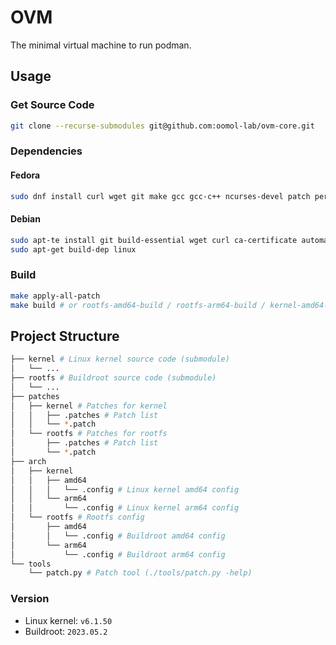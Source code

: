# OVM

The minimal virtual machine to run podman.

## Usage

### Get Source Code

```bash
git clone --recurse-submodules git@github.com:oomol-lab/ovm-core.git
```

### Dependencies

#### Fedora

```bash
sudo dnf install curl wget git make gcc gcc-c++ ncurses-devel patch perl-core netcat flex bison gcc-aarch64-linux-gnu gcc-c++-aarch64-linux-gnu binutils-aarch64-linux-gnu kernel-cross-headers
```

#### Debian

```bash
sudo apt-te install git build-essential wget curl ca-certificate automake gdb bc libncurses5-dev
sudo apt-get build-dep linux
```

### Build

```bash
make apply-all-patch
make build # or rootfs-amd64-build / rootfs-arm64-build / kernel-amd64-build / kernel-arm64-build
```

## Project Structure

```bash
├── kernel # Linux kernel source code (submodule)
│   └── ...
├── rootfs # Buildroot source code (submodule)
│   └── ...
├── patches
│   ├── kernel # Patches for kernel
│   │   ├── .patches # Patch list
│   │   └── *.patch
│   └── rootfs # Patches for rootfs
│       ├── .patches # Patch list
│       └── *.patch
├── arch
│   ├── kernel
│   │   ├── amd64
│   │   │   └── .config # Linux kernel amd64 config
│   │   └── arm64
│   │       └── .config # Linux kernel arm64 config
│   └── rootfs # Rootfs config
│       ├── amd64
│       │   └── .config # Buildroot amd64 config
│       └── arm64
│           └── .config # Buildroot arm64 config
└── tools
    └── patch.py # Patch tool (./tools/patch.py -help)
```

### Version

* Linux kernel: `v6.1.50`
* Buildroot: `2023.05.2`